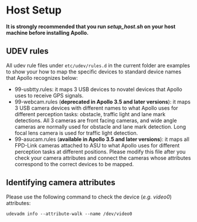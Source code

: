 # Host Setup
**It is strongly recommended that you run _setup_host.sh_ on your host machine before installing Apollo.**

## UDEV rules
All udev rule files under `etc/udev/rules.d` in the current folder are examples to show your how to map the specific devices to standard device names that Apollo recognizes below:
* 99-usbtty.rules: it maps 3 USB devices to novatel devices that Apollo uses to receive GPS signals.
* 99-webcam.rules (**deprecated in Apollo 3.5 and later versions**): it maps 3 USB camera devices with different names to what Apollo uses for different perception tasks: obstacle, traffic light and lane mark detections. All 3 cameras are front facing cameras, and wide angle cameras are normally used for obstacle and lane mark detection. Long focal lens camera is used for traffic light detection.
* 99-asucam.rules (**available in Apollo 3.5 and later versions**): it maps all FPD-Link cameras attached to ASU to what Apollo uses for different perception tasks at different positions. Please modify this file after you check your camera attributes and connect the cameras whose attributes correspond to the correct devices to be mapped.

## Identifying camera attributes
Please use the following command to check the device (_e.g. video0_) attributes:

`udevadm info --attribute-walk --name /dev/video0`

